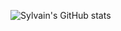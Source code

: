 
![Sylvain's GitHub stats](https://github-readme-stats.vercel.app/api?username=Sylvain-Valvassori&show_icons=true&theme=react)

